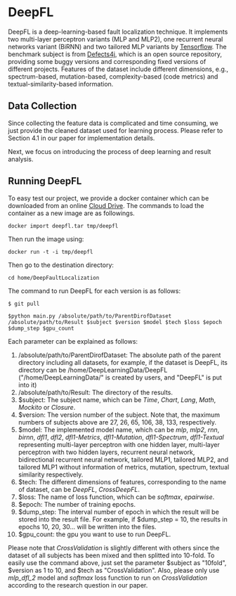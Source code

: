 # DeepFL
DeepFL is a deep-learning-based fault localization technique. It implements two multi-layer perceptron variants (MLP and MLP2), one recurrent neural networks variant (BiRNN) and two tailored MLP variants by [Tensorflow](https://www.tensorflow.org/). The benchmark subject is from [Defects4j](https://github.com/rjust/defects4j), which is an open source repository, providing some buggy versions and corresponding fixed versions of different projects. Features of the dataset include different dimensions, e.g., spectrum-based, mutation-based, complexity-based (code metrics) and textual-similarity-based information. 

## Data Collection
Since collecting the feature data is complicated and time consuming, we just provide the cleaned dataset used for learning process. Please refer to Section 4.1 in our paper for implementation details.

Next, we focus on introducing the process of deep learning and result analysis.




## Running DeepFL

To easy test our project, we provide a docker container which can be downloaded from an online [Cloud Drive](http..).
The commands to load the container as a new image are as followings.

 ```
docker import deepfl.tar tmp/deepfl 
 ```

Then run the image using:

```
docker run -t -i tmp/deepfl 
```

Then go to the destination directory:

```
cd home/DeepFaultLocalization
```

The command to run DeepFL for each version is as follows:


```
$ git pull
```

```
$python main.py /absolute/path/to/ParentDirofDataset /absolute/path/to/Result $subject $version $model $tech $loss $epoch $dump_step $gpu_count
```
Each parameter can be explained as follows:
1. /absolute/path/to/ParentDirofDataset: The absolute path of the parent directory including all datasets, for example, if the dataset is DeepFL, its directory can be /home/DeepLearningData/DeepFL ("/home/DeepLearningData/" is created by users, and "DeepFL" is put
     into it)
2. /absolute/path/to/Result: The directory of the results. 
3. $subject: The subject name, which can be *Time*, *Chart*, *Lang*, *Math*, *Mockito* or *Closure*.
4. $version: The version number of the subject. Note that, the maximum numbers of subjects above are 27, 26, 65, 106, 38, 133, respectively.
5. $model: The implemented model name, which can be *mlp*, *mlp2*, *rnn*, *birnn*, *dfl1*, *dfl2*, *dfl1-Metrics*, *dfl1-Mutation*, *dfl1-Spectrum*, *dfl1-Textual* representing multi-layer perceptron with one hidden layer, multi-layer perceptron with two hidden layers, recurrent neural network, bidirectional recurrent neural network, tailored MLP1, tailored MLP2, and tailored MLP1 without information of metrics, mutation, spectrum, textual similarity respectively.
6. $tech: The different dimensions of features, corresponding to the name of dataset, can be *DeepFL*, *CrossDeepFL*.
7. $loss: The name of loss function, which can be *softmax*, *epairwise*.
8. $epoch: The number of training epochs.
9. \$dump_step: The interval number of epoch in which the result will be stored into the result file. For example, if $dump_step = 10, the results in epochs 10, 20, 30... will be written into the files.
10. $gpu_count: the gpu you want to use to run DeepFL.

Please note that *CrossValidation* is slightly different with others since the dataset of all subjects has been mixed and then splitted into 10-fold. To easily use the command above, just set the parameter $subject as "10fold", $version as 1 to 10, and $tech as "CrossValidation". Also, please only use *mlp_dfl_2* model and *softmax* loss function to run on *CrossValidation* according to the research question in our paper.


<!---
## Script

Cause there are kinds of subjects and many versions, we therefore write some scripts for you to train and evaluate the whole project quickly. It should be noted that some arguments such as \$loss and \$model are pre-defined in sub-script file `one_click.sh`. 

```
./quick_script.sh $gpu_num $subject $work_per_gpu $version_num $iter $result

```

Each parameter can be explained as follows:

1. $gpu_num: The number of gpu in your server. (The script will make full use of of your GPUs at the same time)
2. $subject: The subject name, which can be *Time*, *Chart*, *Lang*, *Math*, *Mockito* or *Closure*.
3. $work_per_gpu: The number of works in each GPU. (One time of command python main.py is regarded as one work)
4. $version_num: The total version number of corresponding subject.
5. $iter: The training iteration you defined.
6. $result: The result subfolder name in /absolute/path/to/Result (To run multiple cases)

Another script `multiple_run.sh` is a example for using the script above to run all of the subjects.

## Results statistics ##

After running all subject versions, run the following command to calculate the five measurements Top-1, Top-3, Top-5, MFR, MAR:

```
python rank_parser.py /absolute/path/to/ParentDirofDataset /absolute/path/to/Result $tech $model $loss $epoch
```
Please note that due to the randomly initialized parameters, the results may be slightly different from our paper.

## Plot results

After running all subject versions, we also provide a script for results plot

```
python rank_parser.py /absolute/path/to/ParentDirofDataset /absolute/path/to/Result $tech $model $loss $epoch $dump_step $figure_name
```
\$figure_name: output figure name.
-->
<!---
## Requirements ##
- Python 2/3 with Pandas and Numpy
- Tensorflow
-->
<!---
## DataSet ##
The dataset can be downloaded from an online [Cloud Drive](https://mega.nz/#F!ffxXBISD!UQjggpnjw8oWrjSc0D7PdA). There are six .gz files, each of them represents one setting in our paper as follows:

*DeepFL.tar.gz*: Dataset with all of four dimensions features above.

*CrossDeepFL.tar.gz*: Dataset with all of four dimensions features in the cross-project scenario. 

*DeepFL-Spectrum.tar.gz*: Dataset with three dimensions features, i.e.,mutation-based, complexity-based and textual-similarity-based information.

*DeepFL-Mutation.tar.gz*: Dataset with three dimensions features, i.e.,spectrum-based, complexity-based and textual-similarity-based information.

*DeepFL-Metrics.tar.gz*: Dataset with three dimensions features, i.e.,spectrum-based, mutation-based and textual-similarity-based information.

*DeepFL-Textual.tar.gz*: Dataset with three dimensions features, i.e.,spectrum-based, mutation-based and complexity-based information.

Please uncompress .gz files and put them into a user-created folder which can be passed as a parameter for the following command.
-->



